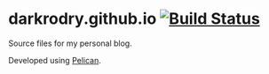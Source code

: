 # darkrodry.github.io [![Build Status](https://travis-ci.org/darkrodry/darkrodry.github.io.svg?branch=source)](https://travis-ci.org/darkrodry/darkrodry.github.io)

Source files for my personal blog.

Developed using [Pelican](http://docs.getpelican.com/).
